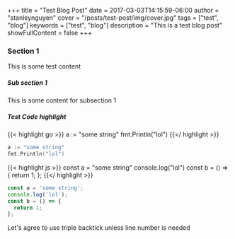 +++
title = "Test Blog Post"
date = 2017-03-03T14:15:59-06:00
author = "stanleynguyen"
cover = "/posts/test-post/img/cover.jpg"
tags = ["test", "blog"]
keywords = ["test", "blog"]
description = "This is a test blog post"
showFullContent = false
+++

### Section 1

This is some test content

##### Sub section 1

This is some content for subsection 1

##### Test Code highlight

{{< highlight go >}}
a := "some string"
fmt.Println("lol")
{{</ highlight >}}

```go
a := "some string"
fmt.Println("lol")
```

{{< highlight js >}}
const a = "some string"
console.log("lol")
const b = () => { return 1; };
{{</ highlight >}}

```js
const a = 'some string';
console.log('lol');
const b = () => {
  return 1;
};
```

Let's agree to use triple backtick unless line number is needed
